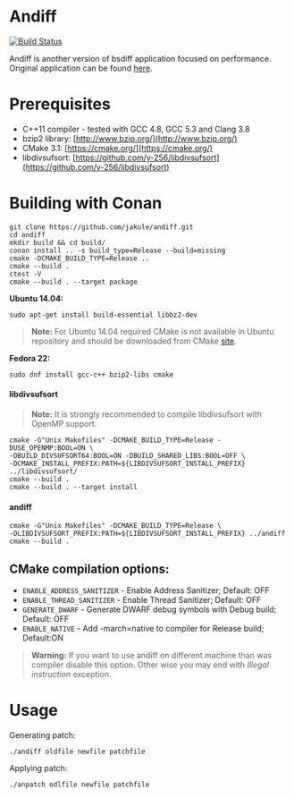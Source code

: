 Andiff
======
[![Build Status](https://travis-ci.org/jakule/andiff.svg?branch=master)](https://travis-ci.org/jakule/andiff)

Andiff is another version of bsdiff application focused on performance. Original application can be found [here](http://www.daemonology.net/bsdiff/).

Prerequisites
=============

* C++11 compiler - tested with GCC 4.8, GCC 5.3 and Clang 3.8
* bzip2 library: [http://www.bzip.org/](http://www.bzip.org/)
* CMake 3.1: [https://cmake.org/](https://cmake.org/)
* libdivsufsort: [https://github.com/y-256/libdivsufsort](https://github.com/y-256/libdivsufsort)

Building with Conan
===================
```shell
git clone https://github.com/jakule/andiff.git
cd andiff
mkdir build && cd build/
conan install .. -s build_type=Release --build=missing
cmake -DCMAKE_BUILD_TYPE=Release ..
cmake --build . 
ctest -V
cmake --build . --target package
```


**Ubuntu 14.04:**

```shell
sudo apt-get install build-essential libbz2-dev
```

> **Note:** For Ubuntu 14.04 required CMake is not available in Ubuntu repository and should be downloaded from CMake [site](https://cmake.org/download/).

**Fedora 22:**
```shell
sudo dnf install gcc-c++ bzip2-libs cmake
```

#### libdivsufsort

> **Note:** It is strongly recommended to compile libdivsufsort with OpenMP support.

```shell
cmake -G"Unix Makefiles" -DCMAKE_BUILD_TYPE=Release -DUSE_OPENMP:BOOL=ON \
-DBUILD_DIVSUFSORT64:BOOL=ON -DBUILD_SHARED_LIBS:BOOL=OFF \
-DCMAKE_INSTALL_PREFIX:PATH=${LIBDIVSUFSORT_INSTALL_PREFIX} ../libdivsufsort/
cmake --build .
cmake --build . --target install
```

#### andiff

```shell
cmake -G"Unix Makefiles" -DCMAKE_BUILD_TYPE=Release \
-DLIBDIVSUFSORT_PREFIX:PATH=${LIBDIVSUFSORT_INSTALL_PREFIX} ../andiff
cmake --build .
```

## CMake compilation options:

* `ENABLE_ADDRESS_SANITIZER` - Enable Address Sanitizer; Default: OFF   
* `ENABLE_THREAD_SANITIZER` - Enable Thread Sanitizer; Default: OFF   
* `GENERATE_DWARF` - Generate DWARF debug symbols with Debug build; Default: OFF
* `ENABLE_NATIVE` - Add -march=native to compiler for Release build; Default:ON   

> **Warning:** If you want to use andiff on different machine than was compiler disable this option. Other wise you may end with *Illegal instruction* exception.

Usage
=====

Generating patch:

```shell
./andiff oldfile newfile patchfile
```

Applying patch:

```shell
./anpatch odlfile newfile patchfile
```

